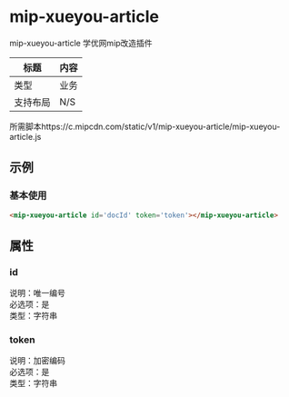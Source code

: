 # mip-xueyou-article

mip-xueyou-article 学优网mip改造插件

标题|内容
----|----
类型|业务
支持布局|N/S
所需脚本https://c.mipcdn.com/static/v1/mip-xueyou-article/mip-xueyou-article.js

## 示例

### 基本使用
```html
<mip-xueyou-article id='docId' token='token'></mip-xueyou-article>
```

## 属性

### id

说明：唯一编号  
必选项：是  
类型：字符串  


### token

说明：加密编码  
必选项：是  
类型：字符串 
